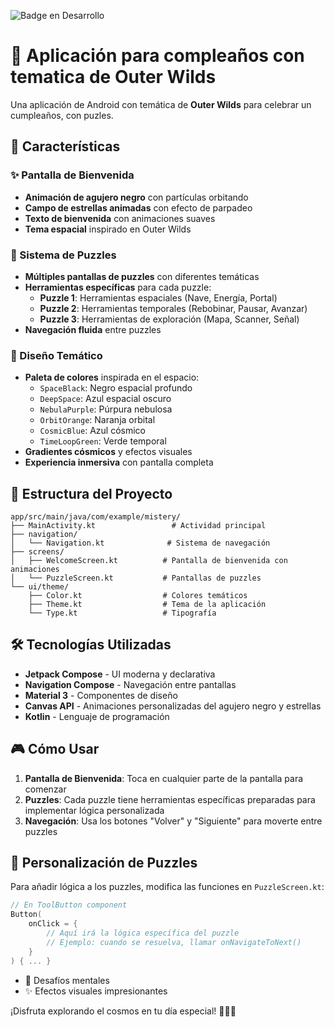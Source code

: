 ![Badge en Desarrollo](https://img.shields.io/badge/STATUS-En%20desarrollo-green)

# 🌌 Aplicación para compleaños con tematica de Outer Wilds

Una aplicación de Android con temática de **Outer Wilds** para celebrar un cumpleaños, con puzles.

## 📱 Características

### ✨ Pantalla de Bienvenida
- **Animación de agujero negro** con partículas orbitando
- **Campo de estrellas animadas** con efecto de parpadeo
- **Texto de bienvenida** con animaciones suaves
- **Tema espacial** inspirado en Outer Wilds

### 🧩 Sistema de Puzzles
- **Múltiples pantallas de puzzles** con diferentes temáticas
- **Herramientas específicas** para cada puzzle:
  - **Puzzle 1**: Herramientas espaciales (Nave, Energía, Portal)
  - **Puzzle 2**: Herramientas temporales (Rebobinar, Pausar, Avanzar)
  - **Puzzle 3**: Herramientas de exploración (Mapa, Scanner, Señal)
- **Navegación fluida** entre puzzles

### 🎨 Diseño Temático
- **Paleta de colores** inspirada en el espacio:
  - `SpaceBlack`: Negro espacial profundo
  - `DeepSpace`: Azul espacial oscuro
  - `NebulaPurple`: Púrpura nebulosa
  - `OrbitOrange`: Naranja orbital
  - `CosmicBlue`: Azul cósmico
  - `TimeLoopGreen`: Verde temporal
- **Gradientes cósmicos** y efectos visuales
- **Experiencia inmersiva** con pantalla completa

## 📁 Estructura del Proyecto

```
app/src/main/java/com/example/mistery/
├── MainActivity.kt                 # Actividad principal
├── navigation/
│   └── Navigation.kt              # Sistema de navegación
├── screens/
│   ├── WelcomeScreen.kt          # Pantalla de bienvenida con animaciones
│   └── PuzzleScreen.kt           # Pantallas de puzzles
└── ui/theme/
    ├── Color.kt                  # Colores temáticos
    ├── Theme.kt                  # Tema de la aplicación
    └── Type.kt                   # Tipografía
```

## 🛠️ Tecnologías Utilizadas

- **Jetpack Compose** - UI moderna y declarativa
- **Navigation Compose** - Navegación entre pantallas
- **Material 3** - Componentes de diseño
- **Canvas API** - Animaciones personalizadas del agujero negro y estrellas
- **Kotlin** - Lenguaje de programación

## 🎮 Cómo Usar

1. **Pantalla de Bienvenida**: Toca en cualquier parte de la pantalla para comenzar
2. **Puzzles**: Cada puzzle tiene herramientas específicas preparadas para implementar lógica personalizada
3. **Navegación**: Usa los botones "Volver" y "Siguiente" para moverte entre puzzles

## 🔧 Personalización de Puzzles

Para añadir lógica a los puzzles, modifica las funciones en `PuzzleScreen.kt`:

```kotlin
// En ToolButton component
Button(
    onClick = { 
        // Aquí irá la lógica específica del puzzle
        // Ejemplo: cuando se resuelva, llamar onNavigateToNext()
    }
) { ... }
```

- 🧩 Desafíos mentales
- ✨ Efectos visuales impresionantes

¡Disfruta explorando el cosmos en tu día especial! 🎉👨‍🚀

